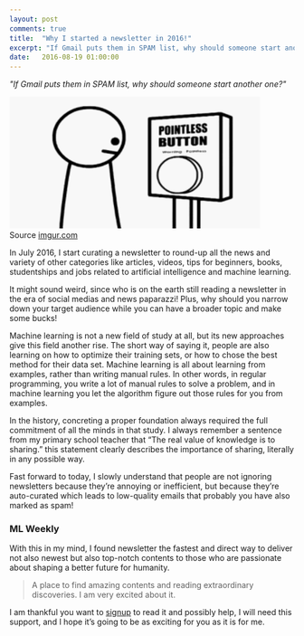 ```yaml
---
layout: post
comments: true
title:  "Why I started a newsletter in 2016!"
excerpt: "If Gmail puts them in SPAM list, why should someone start another one?"
date:   2016-08-19 01:00:00
---
```


*"If Gmail puts them in SPAM list, why should someone start another one?"*

<div class="imgcap">
<img src="/assets/newsletter-pointless-button.gif">
<div class="thecap">Source <a href="http://imgur.com/gallery/uQRspxX">imgur.com</a></div>
</div>

In July 2016, I start curating a newsletter to round-up all the news and variety of other categories like articles, videos, tips for beginners, books, studentships and jobs related to artificial intelligence and machine learning.

It might sound weird, since who is on the earth still reading a newsletter in the era of social medias and news paparazzi! Plus, why should you narrow down your target audience while you can have a broader topic and make some bucks!

Machine learning is not a new field of study at all, but its new approaches give this field another rise. The short way of saying it, people are also learning on how to optimize their training sets, or how to chose the best method for their data set.
Machine learning is all about learning from examples, rather than writing manual rules. In other words, in regular programming, you write a lot of manual rules to solve a problem, and in machine learning you let the algorithm figure out those rules for you from examples.

In the history, concreting a proper foundation always required the full commitment of all the minds in that study. I always remember a sentence from my primary school teacher that “The real value of knowledge is to sharing.” this statement clearly describes the importance of sharing, literally in any possible way.

Fast forward to today, I slowly understand that people are not ignoring newsletters because they’re annoying or inefficient, but because they’re auto-curated which leads to low-quality emails that probably you have also marked as spam!

### ML Weekly

With this in my mind, I found newsletter the fastest and direct way to deliver not also newest but also top-notch contents to those who are passionate about shaping a better future for humanity.

> A place to find amazing contents and reading extraordinary discoveries. I am very excited about it.

I am thankful you want to [signup](http://mlweekly.com) to read it and possibly help, I will need this support, and I hope it’s going to be as exciting for you as it is for me.
